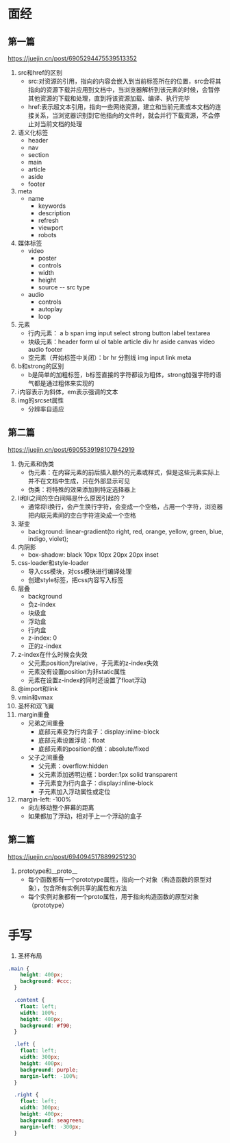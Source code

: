 # 面经
## 第一篇
https://juejin.cn/post/6905294475539513352
1. src和href的区别
    - src:对资源的引用，指向的内容会嵌入到当前标签所在的位置，src会将其指向的资源下载并应用到文档中，当浏览器解析到该元素的时候，会暂停其他资源的下载和处理，直到将该资源加载、编译、执行完毕
    - href:表示超文本引用，指向一些网络资源，建立和当前元素或本文档的连接关系，当浏览器识别到它他指向的⽂件时，就会并⾏下载资源，不会停⽌对当前⽂档的处理
2. 语义化标签
    - header
    - nav
    - section
    - main
    - article
    - aside
    - footer
3. meta
    - name
        + keywords
        + description
        + refresh
        + viewport
        + robots
4. 媒体标签
    - video
        + poster
        + controls
        + width
        + height
        + source -- src type
    - audio
        + controls
        + autoplay
        + loop
5. 元素
    - 行内元素： a b span img input select strong button label textarea
    - 块级元素：header form ul ol table article div hr aside canvas video audio footer
    - 空元素（开始标签中关闭）：br hr 分割线 img input link meta
6. b和strong的区别
    - b是简单的加粗标签，b标签直接的字符都设为粗体，strong加强字符的语气都是通过粗体来实现的
7. i内容表示为斜体，em表示强调的文本
8. img的srcset属性
    - 分辨率自适应

## 第二篇
https://juejin.cn/post/6905539198107942919
1. 伪元素和伪类
    - 伪元素：在内容元素的前后插入额外的元素或样式，但是这些元素实际上并不在文档中生成，只在外部显示可见
    - 伪类：将特殊的效果添加到特定选择器上
2. li和li之间的空白间隔是什么原因引起的？
    - 通常将li换行，会产生换行字符，会变成一个空格，占用一个字符，浏览器把内联元素间的空白字符渲染成一个空格
3. 渐变
    - background: linear-gradient(to right,
      red, orange, yellow, green, blue, indigo, violet);
4. 内阴影
    - box-shadow: black 10px 10px 20px 20px inset
5. css-loader和style-loader
    - 导入css模块，对css模块进行编译处理
    - 创建style标签，把css内容写入标签
6. 层叠
    - background
    - 负z-index
    - 块级盒
    - 浮动盒
    - 行内盒
    - z-index: 0
    - 正的z-index
7. z-index在什么时候会失效
    - 父元素position为relative，子元素的z-index失效
    - 元素没有设置position为非static属性
    - 元素在设置z-index的同时还设置了float浮动
8. @import和link
9. vmin和vmax
10. 圣杯和双飞翼
11. margin重叠
    - 兄弟之间重叠
        + 底部元素变为行内盒子：display:inline-block
        + 底部元素设置浮动：float
        + 底部元素的position的值：absolute/fixed
    - 父子之间重叠
        + 父元素：overflow:hidden
        + 父元素添加透明边框：border:1px solid transparent
        + 子元素变为行内盒子：display:inline-block
        + 子元素加入浮动属性或定位
12. margin-left: -100%
    - 向左移动整个屏幕的距离
    - 如果都加了浮动，相对于上一个浮动的盒子

## 第二篇
https://juejin.cn/post/6940945178899251230
1. prototype和__proto__
    - 每个函数都有一个prototype属性，指向一个对象（构造函数的原型对象），包含所有实例共享的属性和方法
    - 每个实例对象都有一个proto属性，用于指向构造函数的原型对象（prototype）
# 手写
1. 圣杯布局
```css
.main {
    height: 400px;
    background: #ccc;
  }

  .content {
    float: left;
    width: 100%;
    height: 400px;
    background: #f90;
  }

  .left {
    float: left;
    width: 300px;
    height: 400px;
    background: purple;
    margin-left: -100%;
  }

  .right {
    float: left;
    width: 300px;
    height: 400px;
    background: seagreen;
    margin-left: -300px;
  }
```
